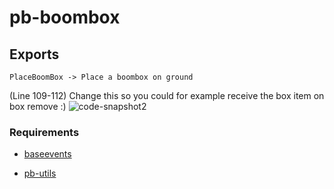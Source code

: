 # pb-boombox

## Exports

```
PlaceBoomBox -> Place a boombox on ground
```
(Line 109-112) Change this so you could for example receive the box item on box remove :)
![code-snapshot2](https://github.com/Pbtm999/pb-boombox/assets/67477526/c8bb5fc0-199c-4ceb-857a-b07bef2aa306)

### Requirements

- [baseevents](https://github.com/xaviablaza/fivem-playground/tree/master/cfx-server-data/resources/%5Bsystem%5D/baseevents)

* [pb-utils](https://github.com/Pbtm999/pb-utils)
